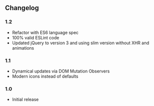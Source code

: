 ## Changelog

### 1.2
- Refactor with ES6 language spec
- 100% valid ESLint code
- Updated jQuery to version 3 and using slim version without XHR and animations

### 1.1
- Dynamical updates via DOM Mutation Observers
- Modern icons instead of defaults

### 1.0
- Initial release
